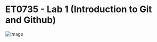 # ET0735 - Lab 1 (Introduction to Git and Github)
![image](https://github.com/Akrecy23/Lab-1/assets/167392585/004424a8-d9a7-4330-b708-ffd0e99a5fd8)
